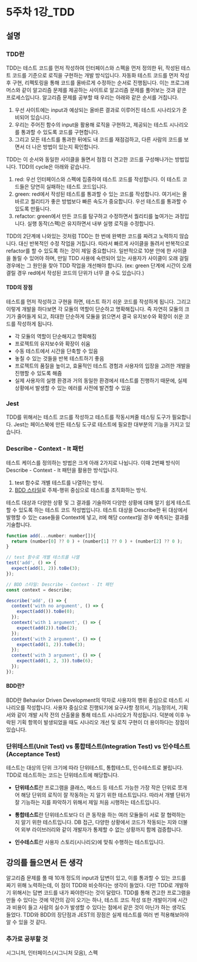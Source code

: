 # 5주차 1강_TDD

## 설명

### TDD란

TDD는 테스트 코드를 먼저 작성하여 인터페이스와 스펙을 먼저 정의한 뒤, 작성된 테스트 코드를 기준으로 로직을 구현하는 개발 방식입니다. 자동화 테스트 코드를 먼저 작성 후 구현, 리펙토링을 통해 코드를 올바르게 수정하는 순서로 진행됩니다. 이는 프로그래머스와 같이 알고리즘 문제를 제공하는 사이트로 알고리즘 문제를 풀어보는 것과 같은 프로세스입니다. 알고리즘 문제를 공부할 때 우리는 아래와 같은 순서를 거칩니다.

1. 우선 사이트에는 input과 예상되는 올바른 결과로 이루어진 테스트 시나리오가 준비되어 있습니다.
2. 우리는 주어진 함수의 input을 활용해 로직을 구현하고, 제공되는 테스트 시나리오를 통과할 수 있도록 코드를 구현합니다.
3. 그리고 모든 테스트를 통과한 뒤에도 내 코드를 재점검하고, 다른 사람의 코드를 보면서 더 나은 방법이 있는지 확인합니다.

TDD는 이 순서와 동일한 사이클을 돌면서 점점 더 견고한 코드를 구성해나가는 방법입니다. TDD의 cycle은 아래와 같습니다.

1. red: 우선 인터페이스와 스펙에 집중하여 테스트 코드를 작성합니다. 이 테스트 코드들은 당연히 실패하는 테스트 코드입니다.
2. green: red에서 작성된 테스트를 통과할 수 있는 코드를 작성합니다. 여기서는 올바르고 퀄리티가 좋은 방법보다 빠른 속도가 중요합니다. 우선 테스트를 통과할 수 있도록 만듦니다.
3. refactor: green에서 만든 코드를 탐구하고 수정하면서 퀄리티를 높여가는 과정입니다. 실행 동작(스펙)은 유지하면서 내부 실행 로직을 수정합니다.

TDD의 2단계에 나와있는 것처럼 TDD는 한 번에 완벽한 코드를 짜려고 노력하지 않습니다. 대신 반복적인 수정 작업을 거칩니다. 따라서 빠르게 사이클을 돌려서 반복적으로 refactor를 할 수 있도록 하는 것이 제일 중요합니다. 일반적으로 10분 안에 한 사이클을 돌릴 수 있어야 하며, 만일 TDD 사용에 숙련되어 있는 사용자가 사이클이 오래 걸릴 경우에는 그 원인을 찾아 TDD 작업을 개선해야 합니다. (ex: green 단계에 시간이 오래 결릴 경우 red에서 작성된 코드의 단위가 너무 클 수도 있습니다.)

#### TDD의 장점

테스트를 먼저 작성하고 구현을 하면, 테스트 하기 쉬운 코드를 작성하게 됩니다. 그리고 이렇게 개발을 하다보면 각 모듈의 역할이 단순하고 명확해집니다. 즉 자연히 모듈의 크기가 줄어들게 되고, 최대한 단순하게 모듈을 얽으면서 결국 유지보수와 확장이 쉬운 코드를 작성하게 됩니다.

- 각 모듈의 역할이 단순해지고 명확해짐
- 프로젝트의 유지보수와 확장이 쉬움
- 수동 테스트에서 시간을 단축할 수 있음
- 놓칠 수 있는 것들을 반복 테스트하기 좋음
- 프로젝트의 품질을 높이고, 효율적인 테스트 경험과 사용자의 입장을 고려한 개발을 진행할 수 있도록 해줌
- 실제 사용자의 실행 환경과 거의 동일한 환경에서 테스트를 진행하기 때문에, 실제 상황에서 발생할 수 있는 에러를 사전에 발견할 수 있음

### Jest

TDD를 위해서는 테스트 코드를 작성하고 테스트를 작동시켜줄 테스팅 도구가 필요합니다. Jest는 페이스북에 만든 테스팅 도구로 테스트에 필요한 대부분의 기능을 가지고 있습니다.

### Describe - Context - It 패턴

테스트 케이스를 정의하는 방법은 크게 아래 2가지로 나뉩니다. 이때 2번째 방식이 Describe - Context - It 패턴을 활용한 방식입니다.

1. test 함수로 개별 테스트를 나열하는 방식.
2. [BDD 스타일](#bdd)로 주체-행위 중심으로 테스트를 조직화하는 방식.

테스트 대상과 다양한 상황 및 그 결과를 기술하여 다양한 상황에 대해 알기 쉽게 테스트 할 수 있도록 하는 테스트 코드 작성법입니다. 테스트 대상을 Describe한 뒤 대상에서 발행할 수 있는 case들을 Context에 넣고, it에 해당 context일 경우 예측되는 결과를 기술합니다.

```jsx
function add(...number: number[]){
  return (number[0] ?? 0 ) + (number[1] ?? 0 ) + (number[2] ?? 0 );
}

// test 함수로 개별 테스트를 나열
test('add', () => {
  expect(add(1, 2)).toBe(3);
});

// BDD 스타일: Describe - Context - It 패턴
const context = describe;

describe('add', () => {
  context('with no argument', () => {
    expect(add()).toBe(0);
  });
  context('with 1 argument', () => {
    expect(add(2)).toBe(2);
  });
  context('with 2 argument', () => {
    expect(add(1, 2)).toBe(3);
  });
  context('with 3 argument', () => {
    expect(add(1, 2, 3)).toBe(6);
  });
});
```

#### BDD란? <a id="bdd"></a>

BDD란 Behavior Driven Development의 약자로 사용자의 행위 중심으로 테스트 시나리오를 작성합니다. 사용자 중심으로 진행되기에 요구사항 정의서, 기능정의서, 기획서와 같이 개발 시작 전의 산출물을 통해 테스트 시나리오가 작성됩니다. 덕분에 이후 누락된 기획 항목이 발생되었을 때도 시나리오 개선 및 로직 구현이 더 용이하다는 장점이 있습니다.

### 단위테스트(Unit Test) vs 통합테스트(Integration Test) vs 인수테스트(Acceptance Test)

테스트는 대상의 단위 크기에 따라 단위테스트, 통합테스트, 인수테스트로 불립니다. TDD로 테스트하는 코드는 단위테스트에 해당합니다.

- **단위테스트**란 프로그램을 클래스, 메소드 등 테스트 가능한 가장 작은 단위로 쪼개어 해당 단위의 로직이 잘 작동하는 지 알기 위한 테스트입니다. 따라서 개별 단위가 잘 기능하는 지를 파악하기 위해서 제일 처음 시행하는 테스트입니다.

- **통합테스트**란 단위테스트보다 더 큰 동작을 하는 여러 모듈들이 서로 잘 협력하는 지 알기 위한 테스트입니다. DB 접근, 다양한 상황에서 코드가 작동되는 지와 더불어 외부 라이브러리와 같이 개발자가 통제할 수 없는 상황까지 함께 검증합니다.

- **인수테스트**란 사용자 스토리(시나리오)에 맞춰 수행하는 테스트입니다.

## 강의를 들으면서 든 생각

알고리즘 문제를 풀 때 10개 정도의 input과 답변이 있고, 이를 통과할 수 있는 코드를 짜기 위해 노력하는데, 이 점이 TDD와 비슷하다는 생각이 들었다. 다만 TDD로 개발하기 위해서는 답변 코드를 내가 짜야한다는 것이 달랐다. TDD를 통해 견고한 프로그램을 만들 수 있다는 것에 약간의 감이 오기는 하나, 테스트 코드 작성 또한 개발이기에 시간과 비용이 들고 사람의 실수가 발생할 수 있다는 점에서 같은 것이 아닌가 하는 생각도 들었다. TDD와 BDD의 장단점과 JEST의 장점은 실제 테스트를 여러 번 적용해보아야 알 수 있을 것 같다.

### 추가로 공부할 것

시그니처, 인터페이스(시그니처 모음), 스펙
